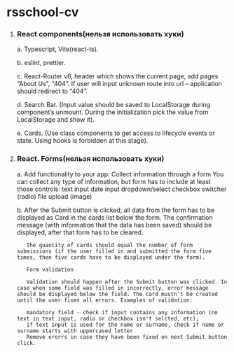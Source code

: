# rsschool-cv
1. ### React components(нельзя использовать хуки)
  
   a. Typescript, Vite(react-ts).
  
   b. eslint, prettier.
  
    c. React-Router v6, header which shows the current page, add pages “About Us”, “404”. If user will input unknown route into url – application should redirect to “404”.
  
   d. Search Bar. (Input value should be saved to LocalStorage during component’s unmount. During the initialization pick the value from LocalStorage and show it).
  
    e. Cards. (Use class components to get access to lifecycle events or state. Using hooks is forbidden at this stage).

2. ### React. Forms(нельзя использовать хуки)
    
    a. Add functionality to your app:
          Collect information through a form
          You can collect any type of information, but form has to include at least those controls:
          text input
          date input
          dropdown/select
          checkbox
          switcher (radio)
          file upload (image)
          
    b. After the Submit button is clicked, all data from the form has to be displayed as Card in the cards list below the form. The confirmation message (with information that the data has been saved) should be displayed, after that form has to be cleared.

          The quantity of cards should equal the number of form submissions (if the user filled in and submitted the form five times, then five cards have to be displayed under the form).

          Form validation

          Validation should happen after the Submit button was clicked. In case when some field was filled in incorrectly, error message should be displayed below the field. The card mustn’t be created until the user fixes all errors. Examples of validation:

          mandatory field - check if input contains any information (no text in text input, radio or checkbox isn't selcted, etc);
          if text input is used for the name or surname, check if name or surname starts with uppercased letter
          Remove erorrs in case they have been fixed on next Submit button click.

